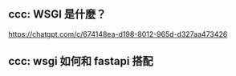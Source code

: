 

## ccc: WSGI 是什麼？

https://chatgpt.com/c/674148ea-d198-8012-965d-d327aa473426

## ccc: wsgi 如何和 fastapi 搭配
